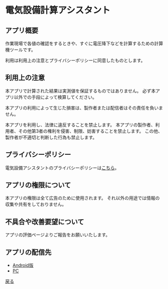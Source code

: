 # 電気設備計算アシスタント

## アプリ概要

作業現場で各値の確認をするときや、すぐに電圧降下などを計算するための計算機ツールです。

利用は利用上の注意とプライバシーポリシーに同意したものとします。



## 利用上の注意

本アプリで計算された結果は実測値を保証するものではありません。
必ず本アプリ以外での手段によって検算してください。

本アプリの利用によって生じた損害は、製作者または配信者はその責任を負いません。

本アプリを利用し、法律に違反することを禁止します。
本アプリの製作者、利用者、その他第3者の権利を侵害、制限、妨害することを禁止します。
この他、製作者が不適切と判断した行為も禁止します。




## プライバシーポリシー

電気設備アシスタントのプライバシーポリシーは[こちら](privacypolicy.md)。




## アプリの権限について

本アプリの権限は全て広告のために使用されます。
それ以外の用途では情報の収集や共有をしておりません。



## 不具合や改善要望について

アプリの評価ページよりご報告をお願いいたします。


## アプリの配信先

- [Android版](https://play.google.com/store/apps/details?id=com.github.snova301.elec_calculator)
- [PC](https://ewacdj-3936b.web.app/)


[戻る](../index.md)